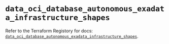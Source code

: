 # `data_oci_database_autonomous_exadata_infrastructure_shapes`

Refer to the Terraform Registory for docs: [`data_oci_database_autonomous_exadata_infrastructure_shapes`](https://registry.terraform.io/providers/oracle/oci/6.18.0/docs/data-sources/database_autonomous_exadata_infrastructure_shapes).
